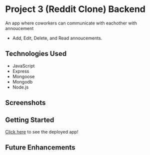 # Project 3 (Reddit Clone) Backend
An app where coworkers can communicate with eachother with annoucement
- Add, Edit, Delete, and Read annoucements.

## Technologies Used
- JavaScript
- Express
- Mongoose
- Mongodb
- Node.js

## Screenshots


## Getting Started

[Click here]() to see the deployed app!

## Future Enhancements
